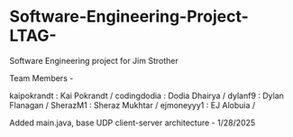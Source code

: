 # Software-Engineering-Project-LTAG-
Software Engineering project for Jim Strother

Team Members - 

kaipokrandt : Kai Pokrandt /
codingdodia : Dodia Dhairya /
dylanf9     : Dylan Flanagan /
SherazM1    : Sheraz Mukhtar /
ejmoneyyy1  : EJ Alobuia /

Added main.java, base UDP client-server architecture - 1/28/2025
